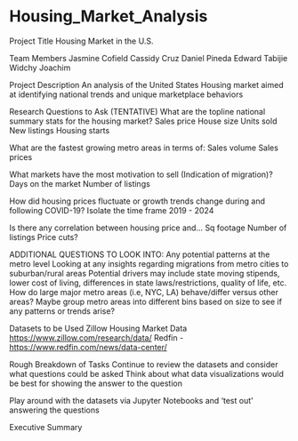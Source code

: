 # Housing_Market_Analysis
Project Title
Housing Market in the U.S.

Team Members
Jasmine Cofield
Cassidy Cruz
Daniel Pineda
Edward Tabijie
Widchy Joachim

Project Description
An analysis of the United States Housing market aimed at identifying national trends and unique marketplace behaviors

Research Questions to Ask (TENTATIVE)
What are the topline national summary stats for the housing market?
Sales price
House size
Units sold
New listings
Housing starts

What are the fastest growing metro areas in terms of:
Sales volume
Sales prices

What markets have the most motivation to sell (Indication of migration)?
Days on the market
Number of listings

How did housing prices fluctuate or growth trends change during and following COVID-19?
Isolate the time frame 2019 - 2024

Is there any correlation between housing price and…
Sq footage
Number of listings
Price cuts?

ADDITIONAL QUESTIONS TO LOOK INTO:
Any potential patterns at the metro level
Looking at any insights regarding migrations from metro cities to suburban/rural areas
Potential drivers may include state moving stipends, lower cost of living, differences in state laws/restrictions, quality of life, etc.
How do large major metro areas (i.e, NYC, LA) behave/differ versus other areas?
Maybe group metro areas into different bins based on size to see if any patterns or trends arise?


Datasets to be Used
Zillow Housing Market Data
https://www.zillow.com/research/data/
Redfin - https://www.redfin.com/news/data-center/



Rough Breakdown of Tasks
Continue to review the datasets and consider what questions could be asked
Think about what data visualizations would be best for showing the answer to the question


Play around with the datasets via Jupyter Notebooks and ‘test out’ answering the questions



Executive Summary

